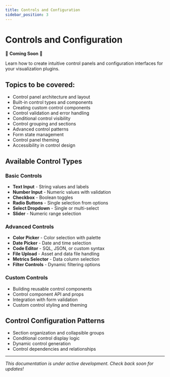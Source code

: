 ```yaml
---
title: Controls and Configuration
sidebar_position: 3
---
```


<!--
Licensed to the Apache Software Foundation (ASF) under one
or more contributor license agreements.  See the NOTICE file
distributed with this work for additional information
regarding copyright ownership.  The ASF licenses this file
to you under the Apache License, Version 2.0 (the
"License"); you may not use this file except in compliance
with the License.  You may obtain a copy of the License at

  http://www.apache.org/licenses/LICENSE-2.0

Unless required by applicable law or agreed to in writing,
software distributed under the License is distributed on an
"AS IS" BASIS, WITHOUT WARRANTIES OR CONDITIONS OF ANY
KIND, either express or implied.  See the License for the
specific language governing permissions and limitations
under the License.
-->

# Controls and Configuration

🚧 **Coming Soon** 🚧

Learn how to create intuitive control panels and configuration interfaces for your visualization plugins.

## Topics to be covered:

- Control panel architecture and layout
- Built-in control types and components
- Creating custom control components
- Control validation and error handling
- Conditional control visibility
- Control grouping and sections
- Advanced control patterns
- Form state management
- Control panel theming
- Accessibility in control design

## Available Control Types

### Basic Controls
- **Text Input** - String values and labels
- **Number Input** - Numeric values with validation
- **Checkbox** - Boolean toggles
- **Radio Buttons** - Single selection from options
- **Select Dropdown** - Single or multi-select
- **Slider** - Numeric range selection

### Advanced Controls
- **Color Picker** - Color selection with palette
- **Date Picker** - Date and time selection
- **Code Editor** - SQL, JSON, or custom syntax
- **File Upload** - Asset and data file handling
- **Metrics Selector** - Data column selection
- **Filter Controls** - Dynamic filtering options

### Custom Controls
- Building reusable control components
- Control component API and props
- Integration with form validation
- Custom control styling and theming

## Control Configuration Patterns

- Section organization and collapsible groups
- Conditional control display logic
- Dynamic control generation
- Control dependencies and relationships

---

*This documentation is under active development. Check back soon for updates!*
